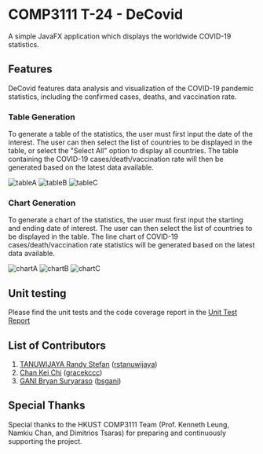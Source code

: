 # COMP3111 T-24 - DeCovid

A simple JavaFX application which displays the worldwide COVID-19 statistics.

## Features

DeCovid features data analysis and visualization of the COVID-19 pandemic statistics, including the confirmed cases, deaths, and vaccination rate.

### Table Generation

To generate a table of the statistics, the user must first input the date of the interest. The user can then select the list of countries to be displayed in the table, or select the "Select All" option to display all countries. The table containing the COVID-19 cases/death/vaccination rate will then be generated based on the latest data available.

![tableA](docs/screenshots/tableA.png)
![tableB](docs/screenshots/tableB.png)
![tableC](docs/screenshots/tableC.png)


### Chart Generation

To generate a chart of the statistics, the user must first input the starting and ending date of interest. The user can then select the list of countries to be displayed in the table. The line chart of COVID-19 cases/death/vaccination rate statistics will be generated based on the latest data available.

![chartA](docs/screenshots/chartA.png)
![chartB](docs/screenshots/chartB.png)
![chartC](docs/screenshots/chartC.png)

## Unit testing

Please find the unit tests and the code coverage report in the [Unit Test Report]()

## List of Contributors

1. [TANUWIJAYA Randy Stefan](https://github.com/rstanuwijaya) ([rstanuwijaya](mailto:rstanuwijaya@connect.ust.hk))
2. [Chan Kei Chi](https://github.com/gracekccc) ([gracekccc](mailto:kcchanbt@connect.ust.hk))
3. [GANI Bryan Suryaraso](https://github.com/airflow101) ([bsgani](mailto:bsgani@connect.ust.hk))

## Special Thanks

Special thanks to the HKUST COMP3111 Team (Prof. Kenneth Leung, Namkiu Chan, and Dimitrios Tsaras) for preparing and continuously supporting the project.
